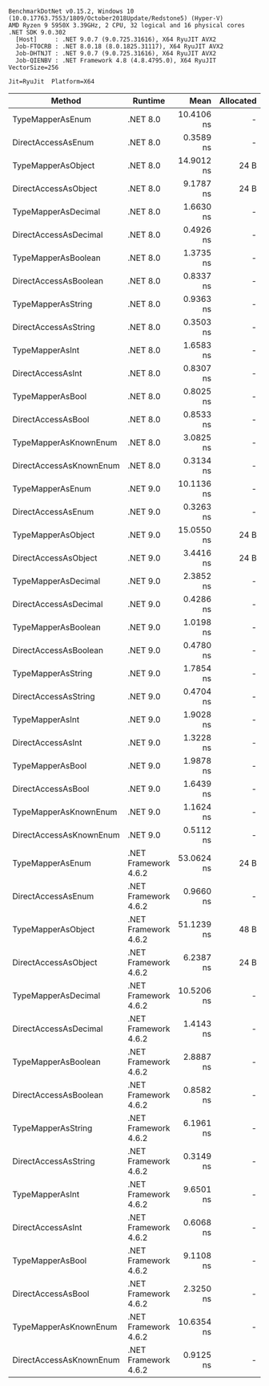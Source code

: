 ```

BenchmarkDotNet v0.15.2, Windows 10 (10.0.17763.7553/1809/October2018Update/Redstone5) (Hyper-V)
AMD Ryzen 9 5950X 3.39GHz, 2 CPU, 32 logical and 16 physical cores
.NET SDK 9.0.302
  [Host]     : .NET 9.0.7 (9.0.725.31616), X64 RyuJIT AVX2
  Job-FTOCRB : .NET 8.0.18 (8.0.1825.31117), X64 RyuJIT AVX2
  Job-DHTNJT : .NET 9.0.7 (9.0.725.31616), X64 RyuJIT AVX2
  Job-QIENBV : .NET Framework 4.8 (4.8.4795.0), X64 RyuJIT VectorSize=256

Jit=RyuJit  Platform=X64  

```
| Method                  | Runtime              | Mean       | Allocated |
|------------------------ |--------------------- |-----------:|----------:|
| TypeMapperAsEnum        | .NET 8.0             | 10.4106 ns |         - |
| DirectAccessAsEnum      | .NET 8.0             |  0.3589 ns |         - |
| TypeMapperAsObject      | .NET 8.0             | 14.9012 ns |      24 B |
| DirectAccessAsObject    | .NET 8.0             |  9.1787 ns |      24 B |
| TypeMapperAsDecimal     | .NET 8.0             |  1.6630 ns |         - |
| DirectAccessAsDecimal   | .NET 8.0             |  0.4926 ns |         - |
| TypeMapperAsBoolean     | .NET 8.0             |  1.3735 ns |         - |
| DirectAccessAsBoolean   | .NET 8.0             |  0.8337 ns |         - |
| TypeMapperAsString      | .NET 8.0             |  0.9363 ns |         - |
| DirectAccessAsString    | .NET 8.0             |  0.3503 ns |         - |
| TypeMapperAsInt         | .NET 8.0             |  1.6583 ns |         - |
| DirectAccessAsInt       | .NET 8.0             |  0.8307 ns |         - |
| TypeMapperAsBool        | .NET 8.0             |  0.8025 ns |         - |
| DirectAccessAsBool      | .NET 8.0             |  0.8533 ns |         - |
| TypeMapperAsKnownEnum   | .NET 8.0             |  3.0825 ns |         - |
| DirectAccessAsKnownEnum | .NET 8.0             |  0.3134 ns |         - |
| TypeMapperAsEnum        | .NET 9.0             | 10.1136 ns |         - |
| DirectAccessAsEnum      | .NET 9.0             |  0.3263 ns |         - |
| TypeMapperAsObject      | .NET 9.0             | 15.0550 ns |      24 B |
| DirectAccessAsObject    | .NET 9.0             |  3.4416 ns |      24 B |
| TypeMapperAsDecimal     | .NET 9.0             |  2.3852 ns |         - |
| DirectAccessAsDecimal   | .NET 9.0             |  0.4286 ns |         - |
| TypeMapperAsBoolean     | .NET 9.0             |  1.0198 ns |         - |
| DirectAccessAsBoolean   | .NET 9.0             |  0.4780 ns |         - |
| TypeMapperAsString      | .NET 9.0             |  1.7854 ns |         - |
| DirectAccessAsString    | .NET 9.0             |  0.4704 ns |         - |
| TypeMapperAsInt         | .NET 9.0             |  1.9028 ns |         - |
| DirectAccessAsInt       | .NET 9.0             |  1.3228 ns |         - |
| TypeMapperAsBool        | .NET 9.0             |  1.9878 ns |         - |
| DirectAccessAsBool      | .NET 9.0             |  1.6439 ns |         - |
| TypeMapperAsKnownEnum   | .NET 9.0             |  1.1624 ns |         - |
| DirectAccessAsKnownEnum | .NET 9.0             |  0.5112 ns |         - |
| TypeMapperAsEnum        | .NET Framework 4.6.2 | 53.0624 ns |      24 B |
| DirectAccessAsEnum      | .NET Framework 4.6.2 |  0.9660 ns |         - |
| TypeMapperAsObject      | .NET Framework 4.6.2 | 51.1239 ns |      48 B |
| DirectAccessAsObject    | .NET Framework 4.6.2 |  6.2387 ns |      24 B |
| TypeMapperAsDecimal     | .NET Framework 4.6.2 | 10.5206 ns |         - |
| DirectAccessAsDecimal   | .NET Framework 4.6.2 |  1.4143 ns |         - |
| TypeMapperAsBoolean     | .NET Framework 4.6.2 |  2.8887 ns |         - |
| DirectAccessAsBoolean   | .NET Framework 4.6.2 |  0.8582 ns |         - |
| TypeMapperAsString      | .NET Framework 4.6.2 |  6.1961 ns |         - |
| DirectAccessAsString    | .NET Framework 4.6.2 |  0.3149 ns |         - |
| TypeMapperAsInt         | .NET Framework 4.6.2 |  9.6501 ns |         - |
| DirectAccessAsInt       | .NET Framework 4.6.2 |  0.6068 ns |         - |
| TypeMapperAsBool        | .NET Framework 4.6.2 |  9.1108 ns |         - |
| DirectAccessAsBool      | .NET Framework 4.6.2 |  2.3250 ns |         - |
| TypeMapperAsKnownEnum   | .NET Framework 4.6.2 | 10.6354 ns |         - |
| DirectAccessAsKnownEnum | .NET Framework 4.6.2 |  0.9125 ns |         - |
